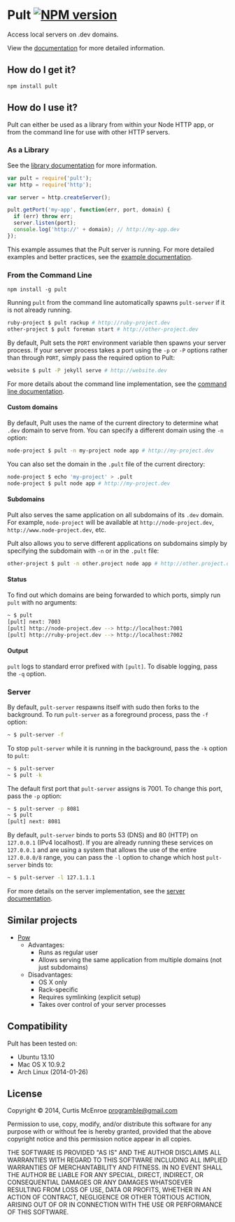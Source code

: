 # Pult [![NPM version](https://badge.fury.io/js/pult.png)](http://badge.fury.io/js/pult)

Access local servers on .dev domains.

View the [documentation](http://cmcenroe.me/pult) for more detailed
information.

## How do I get it?

```
npm install pult
```

## How do I use it?

Pult can either be used as a library from within your Node HTTP app, or
from the command line for use with other HTTP servers.

### As a Library

See the [library documentation](http://cmcenroe.me/pult/index.html) for
more information.

```js
var pult = require('pult');
var http = require('http');

var server = http.createServer();

pult.getPort('my-app', function(err, port, domain) {
  if (err) throw err;
  server.listen(port);
  console.log('http://' + domain); // http://my-app.dev
});
```

This example assumes that the Pult server is running. For more detailed
examples and better practices, see the [example
documentation](http://cmcenroe.me/pult/example.html).

### From the Command Line

```
npm install -g pult
```

Running `pult` from the command line automatically spawns `pult-server`
if it is not already running.

```sh
ruby-project $ pult rackup # http://ruby-project.dev
other-project $ pult foreman start # http://other-project.dev
```

By default, Pult sets the `PORT` environment variable then spawns your
server process. If your server process takes a port using the `-p` or
`-P` options rather than through `PORT`, simply pass the required option
to Pult:

```sh
website $ pult -P jekyll serve # http://website.dev
```

For more details about the command line implementation, see the [command
line documentation](http://cmcenroe.me/pult/pult.html).

#### Custom domains

By default, Pult uses the name of the current directory to determine
what `.dev` domain to serve from. You can specify a different domain
using the `-n` option:

```sh
node-project $ pult -n my-project node app # http://my-project.dev
```

You can also set the domain in the `.pult` file of the current
directory:

```sh
node-project $ echo 'my-project' > .pult
node-project $ pult node app # http://my-project.dev
```

#### Subdomains

Pult also serves the same application on all subdomains of its `.dev`
domain. For example, `node-project` will be available at
`http://node-project.dev`, `http://www.node-project.dev`, etc.

Pult also allows you to serve different applications on subdomains
simply by specifying the subdomain with `-n` or in the `.pult` file:

```sh
other-project $ pult -n other.project node app # http://other.project.dev
```

#### Status

To find out which domains are being forwarded to which ports, simply run
`pult` with no arguments:

```sh
~ $ pult
[pult] next: 7003
[pult] http://node-project.dev --> http://localhost:7001
[pult] http://ruby-project.dev --> http://localhost:7002
```

#### Output

`pult` logs to standard error prefixed with `[pult]`. To disable
logging, pass the `-q` option.

### Server

By default, `pult-server` respawns itself with sudo then forks to the
background. To run `pult-server` as a foreground process, pass the `-f`
option:

```sh
~ $ pult-server -f
```

To stop `pult-server` while it is running in the background, pass the
`-k` option to `pult`:

```sh
~ $ pult-server
~ $ pult -k
```

The default first port that `pult-server` assigns is 7001. To change
this port, pass the `-p` option:

```sh
~ $ pult-server -p 8081
~ $ pult
[pult] next: 8081
```

By default, `pult-server` binds to ports 53 (DNS) and 80 (HTTP) on
`127.0.0.1` (IPv4 localhost). If you are already running these services
on `127.0.0.1` and are using a system that allows the use of the entire
`127.0.0.0/8` range, you can pass the `-l` option to change which host
`pult-server` binds to:

```sh
~ $ pult-server -l 127.1.1.1
```

For more details on the server implementation, see the [server
documentation](http://cmcenroe.me/pult/server.html).

## Similar projects

* [Pow](http://pow.cx/)
  * Advantages:
    * Runs as regular user
    * Allows serving the same application from multiple domains (not
      just subdomains)
  * Disadvantages:
    * OS X only
    * Rack-specific
    * Requires symlinking (explicit setup)
    * Takes over control of your server processes

## Compatibility

Pult has been tested on:

* Ubuntu 13.10
* Mac OS X 10.9.2
* Arch Linux (2014-01-26)

## License

Copyright © 2014, Curtis McEnroe <programble@gmail.com>

Permission to use, copy, modify, and/or distribute this software for any
purpose with or without fee is hereby granted, provided that the above
copyright notice and this permission notice appear in all copies.

THE SOFTWARE IS PROVIDED "AS IS" AND THE AUTHOR DISCLAIMS ALL WARRANTIES
WITH REGARD TO THIS SOFTWARE INCLUDING ALL IMPLIED WARRANTIES OF
MERCHANTABILITY AND FITNESS. IN NO EVENT SHALL THE AUTHOR BE LIABLE FOR
ANY SPECIAL, DIRECT, INDIRECT, OR CONSEQUENTIAL DAMAGES OR ANY DAMAGES
WHATSOEVER RESULTING FROM LOSS OF USE, DATA OR PROFITS, WHETHER IN AN
ACTION OF CONTRACT, NEGLIGENCE OR OTHER TORTIOUS ACTION, ARISING OUT OF
OR IN CONNECTION WITH THE USE OR PERFORMANCE OF THIS SOFTWARE.
